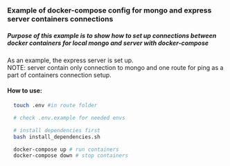 ### Example of docker-compose config for mongo and express server containers connections

##### Purpose of this example is to show how to set up connections between docker containers for local mongo and server with docker-compose

As an example, the express server is set up.<br/>
NOTE: server contain only connection to mongo and one route for ping as a part of containers connection setup.<br/>

#### How to use:

```bash
  touch .env #in route folder

  # check .env.example for needed envs

```

```bash
  # install dependencies first
  bash install_dependencies.sh
```

```bash
  docker-compose up # run containers
  docker-compose down # stop containers
```
